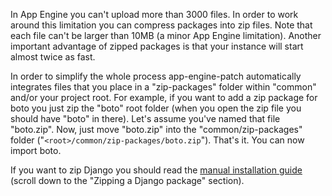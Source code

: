 In App Engine you can't upload more than 3000 files. In order to work around this limitation you can compress packages into zip files. Note that each file can't be larger than 10MB (a minor App Engine limitation). Another important advantage of zipped packages is that your instance will start almost twice as fast.

In order to simplify the whole process app-engine-patch automatically integrates files that you place in a "zip-packages" folder within "common" and/or your project root. For example, if you want to add a zip package for boto you just zip the "boto" root folder (when you open the zip file you should have "boto" in there). Let's assume you've named that file "boto.zip". Now, just move "boto.zip" into the "common/zip-packages" folder ("`<root>/common/zip-packages/boto.zip`"). That's it. You can now import boto.

If you want to zip Django you should read the [manual installation guide](ManualInstallation.md) (scroll down to the "Zipping a Django package" section).